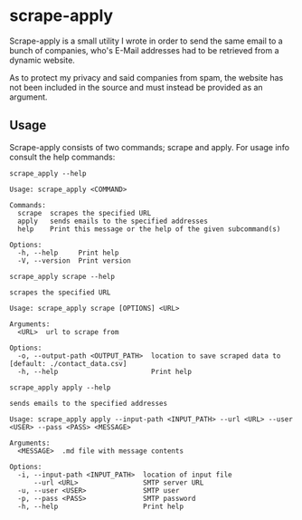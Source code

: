 # scrape-apply
Scrape-apply is a small utility I wrote in order to send the same email to a bunch of companies, who's E-Mail addresses had to be retrieved from a dynamic website.

As to protect my privacy and said companies from spam, the website has not been included in the source and must instead be provided as an argument.

## Usage
Scrape-apply consists of two commands; scrape and apply.
For usage info consult the help commands:

`scrape_apply --help`
```
Usage: scrape_apply <COMMAND>

Commands:
  scrape  scrapes the specified URL
  apply   sends emails to the specified addresses
  help    Print this message or the help of the given subcommand(s)

Options:
  -h, --help     Print help
  -V, --version  Print version
```

`scrape_apply scrape --help`
```
scrapes the specified URL

Usage: scrape_apply scrape [OPTIONS] <URL>

Arguments:
  <URL>  url to scrape from

Options:
  -o, --output-path <OUTPUT_PATH>  location to save scraped data to [default: ./contact_data.csv]
  -h, --help                       Print help
```

`scrape_apply apply --help`
```
sends emails to the specified addresses

Usage: scrape_apply apply --input-path <INPUT_PATH> --url <URL> --user <USER> --pass <PASS> <MESSAGE>

Arguments:
  <MESSAGE>  .md file with message contents

Options:
  -i, --input-path <INPUT_PATH>  location of input file
      --url <URL>                SMTP server URL
  -u, --user <USER>              SMTP user
  -p, --pass <PASS>              SMTP password
  -h, --help                     Print help
```